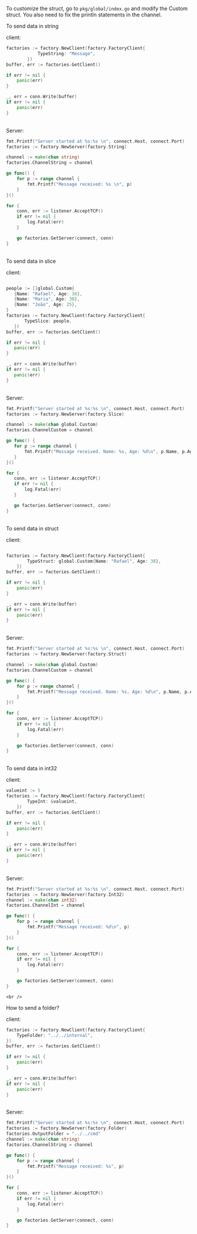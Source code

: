 To customize the struct, go to ```pkg/global/index.go``` and modify the Custom struct.
You also need to fix the println statements in the channel.
<br/>

To send data in string<br />

client:<br />

```go
factories := factory.NewClient(factory.FactoryClient{
			TypeString: "Message",
		})
buffer, err := factories.GetClient()

if err != nil {
    panic(err)
}

_, err = conn.Write(buffer)
if err != nil {
    panic(err)
}

 ```

 <br />
 Server:

```go
fmt.Printf("Server started at %s:%s \n", connect.Host, connect.Port)
factories := factory.NewServer(factory.String)

channel := make(chan string)
factories.ChannelString = channel

go func() {
    for p := range channel {
        fmt.Printf("Message received: %s \n", p)
    }
}()

for {
    conn, err := listener.AcceptTCP()
    if err != nil {
        log.Fatal(err)
    }

    go factories.GetServer(connect, conn)
}


  ```

<br />
To send data in slice<br />

client:<br />

 ```go

people := []global.Custom{
	{Name: "Rafael", Age: 38},
	{Name: "Maria", Age: 30},
	{Name: "João", Age: 25},
}
factories := factory.NewClient(factory.FactoryClient{
		TypeSlice: people,
	})
buffer, err := factories.GetClient()

if err != nil {
	panic(err)
}

_, err = conn.Write(buffer)
if err != nil {
	panic(err)
}

 ```

 <br />
 Server:

 ```go
fmt.Printf("Server started at %s:%s \n", connect.Host, connect.Port)
factories := factory.NewServer(factory.Slice)

channel := make(chan global.Custom)
factories.ChannelCustom = channel

go func() {
	for p := range channel {
		fmt.Printf("Message received. Name: %s, Age: %d\n", p.Name, p.Age)
	}
}()

for {
	conn, err := listener.AcceptTCP()
	if err != nil {
		log.Fatal(err)
	}

	go factories.GetServer(connect, conn)
}


  ```
<br />
To send data in struct<br />

client:<br />
```go

factories := factory.NewClient(factory.FactoryClient{
		TypeStruct: global.Custom{Name: "Rafael", Age: 38},
	})
buffer, err := factories.GetClient()

if err != nil {
	panic(err)
}

_, err = conn.Write(buffer)
if err != nil {
	panic(err)
}

 ```

 <br />
 Server:

```go
fmt.Printf("Server started at %s:%s \n", connect.Host, connect.Port)
factories := factory.NewServer(factory.Struct)

channel := make(chan global.Custom)
factories.ChannelCustom = channel

go func() {
	for p := range channel {
		fmt.Printf("Message received. Name: %s, Age: %d\n", p.Name, p.Age)
	}
}()

for {
	conn, err := listener.AcceptTCP()
	if err != nil {
		log.Fatal(err)
	}

	go factories.GetServer(connect, conn)
}

  ```


  <br />
To send data in int32<br />

client:<br />
```go
valueint := 5
factories := factory.NewClient(factory.FactoryClient{
		TypeInt: &valueint,
	})
buffer, err := factories.GetClient()

if err != nil {
	panic(err)
}

_, err = conn.Write(buffer)
if err != nil {
	panic(err)
}

 ```

 <br />
 Server:

```go
fmt.Printf("Server started at %s:%s \n", connect.Host, connect.Port)
factories := factory.NewServer(factory.Int32)
channel := make(chan int32)
factories.ChannelInt = channel

go func() {
	for p := range channel {
		fmt.Printf("Message received: %d\n", p)
	}
}()

for {
	conn, err := listener.AcceptTCP()
	if err != nil {
		log.Fatal(err)
	}

	go factories.GetServer(connect, conn)
}

  ```

    <br />
How to send a folder?<br />

client:<br />
```go
factories := factory.NewClient(factory.FactoryClient{
	TypeFolder: "../../internal",
})
buffer, err := factories.GetClient()

if err != nil {
	panic(err)
}

_, err = conn.Write(buffer)
if err != nil {
	panic(err)
}

 ```

 <br />
 Server:

```go
fmt.Printf("Server started at %s:%s \n", connect.Host, connect.Port)
factories := factory.NewServer(factory.Folder)
factories.OutputFolder = "../../cmd"
channel := make(chan string)
factories.ChannelString = channel

go func() {
	for p := range channel {
		fmt.Printf("Message received: %s", p)
	}
}()

for {
	conn, err := listener.AcceptTCP()
	if err != nil {
		log.Fatal(err)
	}

	go factories.GetServer(connect, conn)
}

  ```